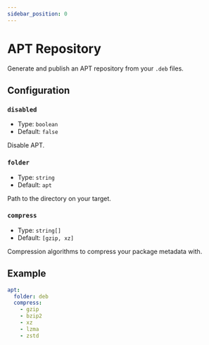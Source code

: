 ```yaml
---
sidebar_position: 0
---
```


# APT Repository

Generate and publish an APT repository from your `.deb` files.

## Configuration

### `disabled`

- Type: `boolean`
- Default: `false`

Disable APT.

### `folder`

- Type: `string`
- Default: `apt`

Path to the directory on your target.

### `compress`

- Type: `string[]`
- Default: `[gzip, xz]`

Compression algorithms to compress your package metadata with.

## Example

```yaml
apt:
  folder: deb
  compress:
    - gzip
    - bzip2
    - xz
    - lzma
    - zstd
```
